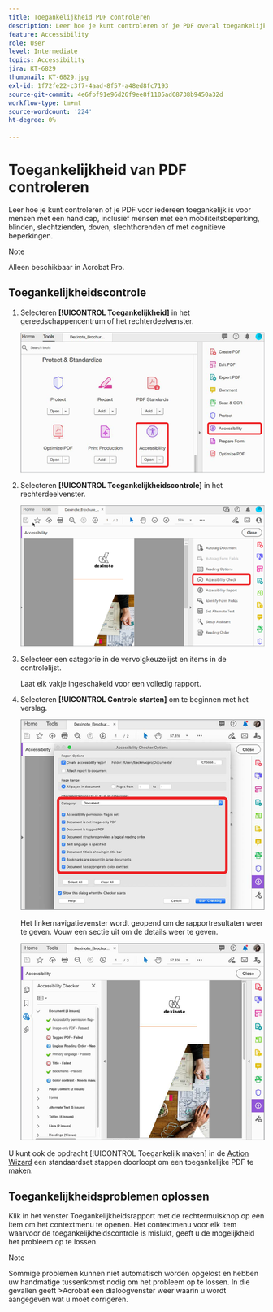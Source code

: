 ```yaml
---
title: Toegankelijkheid PDF controleren
description: Leer hoe je kunt controleren of je PDF overal toegankelijk is voor mensen met een handicap
feature: Accessibility
role: User
level: Intermediate
topics: Accessibility
jira: KT-6829
thumbnail: KT-6829.jpg
exl-id: 1f72fe22-c3f7-4aad-8f57-a48ed8fc7193
source-git-commit: 4e6fbf91e96d26f9ee8f1105ad68738b9450a32d
workflow-type: tm+mt
source-wordcount: '224'
ht-degree: 0%

---
```


# Toegankelijkheid van PDF controleren

Leer hoe je kunt controleren of je PDF voor iedereen toegankelijk is voor mensen met een handicap, inclusief mensen met een mobiliteitsbeperking, blinden, slechtzienden, doven, slechthorenden of met cognitieve beperkingen.

>[!NOTE]
>
>Alleen beschikbaar in Acrobat Pro.

## Toegankelijkheidscontrole

1. Selecteren **[!UICONTROL Toegankelijkheid]** in het gereedschappencentrum of het rechterdeelvenster.

   ![Toegankelijkheidsstap 1](../assets/Accessibility_1.png)

1. Selecteren **[!UICONTROL Toegankelijkheidscontrole]** in het rechterdeelvenster.

   ![Toegankelijkheidsstap 2](../assets/Accessibility_2.png)

1. Selecteer een categorie in de vervolgkeuzelijst en items in de controlelijst.

   Laat elk vakje ingeschakeld voor een volledig rapport.

1. Selecteren **[!UICONTROL Controle starten]** om te beginnen met het verslag.

   ![Toegankelijkheidsstap 3](../assets/Accessibility_3.png)

   Het linkernavigatievenster wordt geopend om de rapportresultaten weer te geven. Vouw een sectie uit om de details weer te geven.

   ![Toegankelijkheidsstap 4](../assets/Accessibility_4.png)

U kunt ook de opdracht [!UICONTROL Toegankelijk maken] in de [Action Wizard](https://experienceleague.adobe.com/docs/document-cloud-learn/acrobat-learning/advanced-tasks/action.html?lang=nl-NL) een standaardset stappen doorloopt om een toegankelijke PDF te maken.

## Toegankelijkheidsproblemen oplossen

Klik in het venster Toegankelijkheidsrapport met de rechtermuisknop op een item om het contextmenu te openen. Het contextmenu voor elk item waarvoor de toegankelijkheidscontrole is mislukt, geeft u de mogelijkheid het probleem op te lossen.

>[!NOTE]
>
>Sommige problemen kunnen niet automatisch worden opgelost en hebben uw handmatige tussenkomst nodig om het probleem op te lossen. In die gevallen geeft >Acrobat een dialoogvenster weer waarin u wordt aangegeven wat u moet corrigeren.